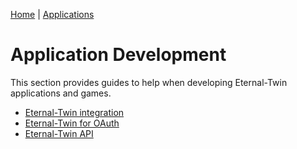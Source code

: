[Home](../index.md) | [Applications](./index.md)

# Application Development

This section provides guides to help when developing Eternal-Twin applications and games.

- [Eternal-Twin integration](./etwin-integration.md)
- [Eternal-Twin for OAuth](./etwin-oauth.md)
- [Eternal-Twin API](./etwin-api.md)
